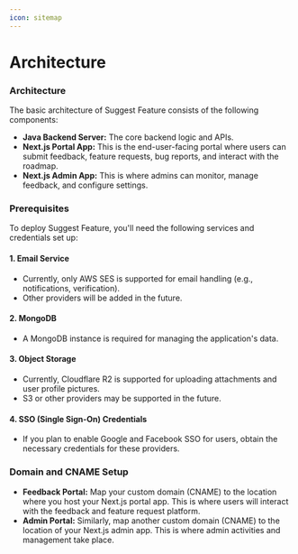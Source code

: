 ```yaml
---
icon: sitemap
---
```


# Architecture

### Architecture

The basic architecture of Suggest Feature consists of the following components:

* **Java Backend Server:** The core backend logic and APIs.
* **Next.js Portal App:** This is the end-user-facing portal where users can submit feedback, feature requests, bug reports, and interact with the roadmap.
* **Next.js Admin App:** This is where admins can monitor, manage feedback, and configure settings.

### Prerequisites

To deploy Suggest Feature, you'll need the following services and credentials set up:

#### 1. **Email Service**

* Currently, only AWS SES is supported for email handling (e.g., notifications, verification).
* Other providers will be added in the future.

#### 2. **MongoDB**

* A MongoDB instance is required for managing the application's data.

#### 3. **Object Storage**

* Currently, Cloudflare R2 is supported for uploading attachments and user profile pictures.
* S3 or other providers may be supported in the future.

#### 4. **SSO (Single Sign-On) Credentials**

* If you plan to enable Google and Facebook SSO for users, obtain the necessary credentials for these providers.

### Domain and CNAME Setup

* **Feedback Portal:** Map your custom domain (CNAME) to the location where you host your Next.js portal app. This is where users will interact with the feedback and feature request platform.
* **Admin Portal:** Similarly, map another custom domain (CNAME) to the location of your Next.js admin app. This is where admin activities and management take place.
